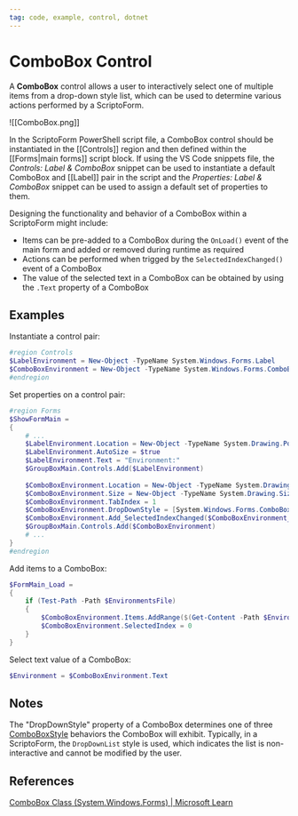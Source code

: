 ```yaml
---
tag: code, example, control, dotnet
---
```

# ComboBox Control
A **ComboBox** control allows a user to interactively select one of multiple items from a drop-down style list, which can be used to determine various actions performed by a ScriptoForm.

![[ComboBox.png]]

In the ScriptoForm PowerShell script file, a ComboBox control should be instantiated in the [[Controls]] region and then defined within the [[Forms|main forms]] script block.  If using the VS Code snippets file, the *Controls: Label & ComboBox* snippet can be used to instantiate a default ComboBox and [[Label]] pair in the script and the *Properties: Label & ComboBox* snippet can be used to assign a default set of properties to them.

Designing the functionality and behavior of a ComboBox within a ScriptoForm might include:
- Items can be pre-added to a ComboBox during the `OnLoad()` event of the main form and added or removed during runtime as required
- Actions can be performed when trigged by the `SelectedIndexChanged()` event of a ComboBox
- The value of the selected text in a ComboBox can be obtained by using the `.Text` property of a ComboBox

## Examples
Instantiate a control pair:
```powershell
#region Controls
$LabelEnvironment = New-Object -TypeName System.Windows.Forms.Label
$ComboBoxEnvironment = New-Object -TypeName System.Windows.Forms.ComboBox
#endregion
```

Set properties on a control pair:
```powershell
#region Forms
$ShowFormMain =
{
	# ...
	$LabelEnvironment.Location = New-Object -TypeName System.Drawing.Point(15,70)
    $LabelEnvironment.AutoSize = $true
    $LabelEnvironment.Text = "Environment:"
    $GroupBoxMain.Controls.Add($LabelEnvironment)
    
    $ComboBoxEnvironment.Location = New-Object -TypeName System.Drawing.Point(15,90)
    $ComboBoxEnvironment.Size = New-Object -TypeName System.Drawing.Size(($FormWidth - 50),20)
    $ComboBoxEnvironment.TabIndex = 1
    $ComboBoxEnvironment.DropDownStyle = [System.Windows.Forms.ComboBoxStyle]::DropDownList
    $ComboBoxEnvironment.Add_SelectedIndexChanged($ComboBoxEnvironment_SelectedIndexChanged)
    $GroupBoxMain.Controls.Add($ComboBoxEnvironment)
	# ...
}
#endregion
```

Add items to a ComboBox:
```powershell
$FormMain_Load =
{
    if (Test-Path -Path $EnvironmentsFile)
    {
        $ComboBoxEnvironment.Items.AddRange($(Get-Content -Path $EnvironmentsFile))
        $ComboBoxEnvironment.SelectedIndex = 0
    }
}
```

Select text value of a ComboBox:
```powershell
$Environment = $ComboBoxEnvironment.Text
```
## Notes
The "DropDownStyle" property of a ComboBox determines one of three [ComboBoxStyle](https://learn.microsoft.com/en-us/dotnet/api/system.windows.forms.comboboxstyle?view=windowsdesktop-7.0#fields) behaviors the ComboBox will exhibit.  Typically, in a ScriptoForm, the `DropDownList` style is used, which indicates the list is non-interactive and cannot be modified by the user.

## References
[ComboBox Class (System.Windows.Forms) | Microsoft Learn](https://learn.microsoft.com/en-us/dotnet/api/system.windows.forms.combobox?view=windowsdesktop-7.0)